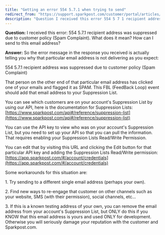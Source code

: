 ```yaml
---
title: "Getting an error 554 5.7.1 when trying to send"
redirect_from: "https://support.sparkpost.com/customer/portal/articles/1974248-getting-an-error-554-5-7-1-when-trying-to-send"
description: "Question I received this error 554 5 7 1 recipient address was suppressed due to customer policy Spam Complaint What does it mean How can I send to this email address Answer So the error message in the response you received is actually telling you why that particular email address..."
---
```


**Question:**
I received this error: 554 5.7.1 recipient address was suppressed due to customer policy (Spam Complaint). What does it mean? How can I send to this email address?

**Answer:**
So the error message in the response you received is actually telling you why that particular email address is not delivering as you expect:

554 5.7.1 recipient address was suppressed due to customer policy (Spam Complaint) 

That person on the other end of that particular email address has clicked one of your emails and flagged it as SPAM. This FBL (FeedBack Loop) event should add that email address to your Suppression List.

You can see which customers are on your account's Suppression List by using our API, here is the documentation for Suppression Lists: [https://www.sparkpost.com/api#/reference/suppression-list](https://www.sparkpost.com/api#/reference/suppression-list)

You can use the API key to view who was on your account's Suppression List, but you need to set up your API so that you can pull the information. That requires enabling your Suppression Lists Read/Write Permission.

You can edit that by visiting this URL and clicking the Edit button for that particular API key and adding the Suppression Lists Read/Write permission: [https://app.sparkpost.com/#/account/credentials](https://app.sparkpost.com/#/account/credentials)

Some workarounds for this situation are:

1\. Try sending to a different single email address (perhaps your own).

2\. Find new ways to re-engage that customer on other channels such as your website, SMS (with their permission), social channels, etc...

3\. If this is a known testing address of your own, you can remove the email address from your account's Suppression List, but ONLY do this if you KNOW that this email address is yours and used ONLY for development. Otherwise you will seriously damage your reputation with the customer and Sparkpost.com.